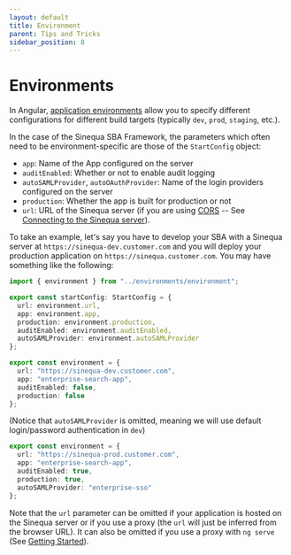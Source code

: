 ```yaml
---
layout: default
title: Environment
parent: Tips and Tricks
sidebar_position: 8
---
```


# Environments

In Angular, [application environments](https://angular.io/guide/build) allow you to specify different configurations for different build targets (typically `dev`, `prod`, `staging`, etc.).

In the case of the Sinequa SBA Framework, the parameters which often need to be environment-specific are those of the `StartConfig` object:

- `app`: Name of the App configured on the server
- `auditEnabled`: Whether or not to enable audit logging
- `autoSAMLProvider`, `autoOAuthProvider`: Name of the login providers configured on the server
- `production`: Whether the app is built for production or not
- `url`: URL of the Sinequa server (if you are using [CORS](https://developer.mozilla.org/en-US/docs/Web/HTTP/CORS) -- See [Connecting to the Sinequa server](../guides/3-development#connecting-to-the-sinequa-server)).

To take an example, let's say you have to develop your SBA with a Sinequa server at `https://sinequa-dev.customer.com` and you will deploy your production application on `https://sinequa.customer.com`. You may have something like the following:

```ts title="app.module.ts"
import { environment } from "../environments/environment";

export const startConfig: StartConfig = {
  url: environment.url,
  app: environment.app,
  production: environment.production,
  auditEnabled: environment.auditEnabled,
  autoSAMLProvider: environment.autoSAMLProvider
};
```

```ts title="environment/environment.ts"
export const environment = {
  url: "https://sinequa-dev.customer.com",
  app: "enterprise-search-app",
  auditEnabled: false,
  production: false
};
```

(Notice that `autoSAMLProvider` is omitted, meaning we will use default login/password authentication in `dev`)

```ts title="environment/environment.prod.ts"
export const environment = {
  url: "https://sinequa-prod.customer.com",
  app: "enterprise-search-app",
  auditEnabled: true,
  production: true,
  autoSAMLProvider: "enterprise-sso"
};
```

Note that the `url` parameter can be omitted if your application is hosted on the Sinequa server or if you use a proxy (the `url` will just be inferred from the browser URL). It can also be omitted if you use a proxy with `ng serve` (See [Getting Started](/docs/getting-started.md#develop-an-application)).
